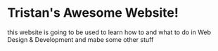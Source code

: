 # Tristan's Awesome Website!
this website is going to be used to learn how to and what to do in Web Design & Development
and mabe some other stuff
